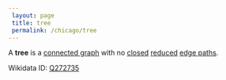 ```yaml
---
 layout: page
 title: tree
 permalink: /chicago/tree
---
```

A **tree** is a [connected graph](https://mathgloss.github.io/MathGloss/connected_graph) with no [closed](https://mathgloss.github.io/MathGloss/closed_edge_path) [reduced](https://mathgloss.github.io/MathGloss/reduced_edge_path) [edge paths](https://mathgloss.github.io/MathGloss/edge_path). 

Wikidata ID: [Q272735](https://www.wikidata.org/wiki/Q272735)